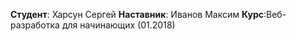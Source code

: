 **Студент**: Харсун Сергей
**Наставник**: Иванов Максим
**Курс**:Веб-разработка для начинающих (01.2018)
